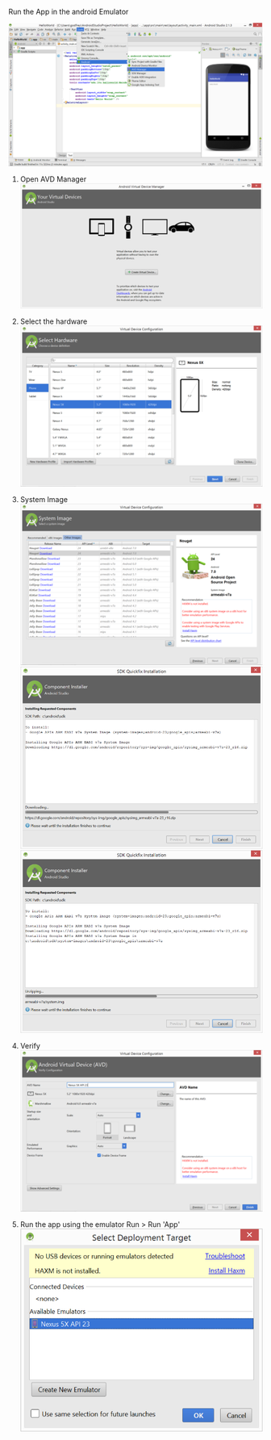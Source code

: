 Run the App in the android Emulator

![](.guides/img/9androidEmulator.png)

1) Open AVD Manager
![](.guides/img/10virtualDevices.png)

2) Select the hardware
![](.guides/img/11virtualConfig.png)

3) System Image
![](.guides/img/12virtualConfigSystemImage.png)
![](.guides/img/13componentInstaller.png)
![](.guides/img/14componentInstallerAgain.png)

4) Verify 
![](.guides/img/15AVDFinish.png)

5) Run the app using the emulator
Run > Run 'App'
![](.guides/img/16deploymentTarget.png)




